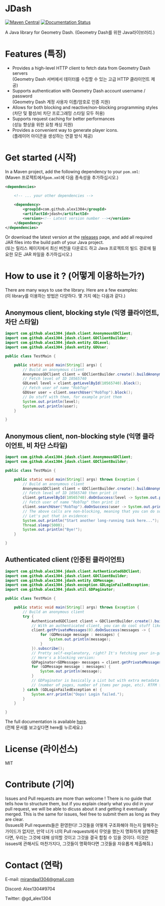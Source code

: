 # JDash

[![Maven Central](https://img.shields.io/maven-central/v/com.github.alex1304/jdash.svg?label=Maven%20Central)](https://search.maven.org/search?q=g:%22com.github.alex1304%22%20AND%20a:%22jdash%22) [![Documentation Status](https://readthedocs.org/projects/jdash/badge/?version=latest)](https://jdash.readthedocs.io/en/latest/?badge=latest)


A Java library for Geometry Dash. (Geometry Dash를 위한 Java라이브러리.)

# Features (특징)

- Provides a high-level HTTP client to fetch data from Geometry Dash servers  
  (Geometry Dash 서버에서 데이터를 수집할 수 있는 고급 HTTP 클라이언트 제공)
- Supports authentication with Geometry Dash account username / password  
  (Geometry Dash 계정 사용자 이름/암호로 인증 지원)
- Allows for both blocking and reactive/non-blocking programming styles  
  (차단 및 활성/비 차단 프로그래밍 스타일 모두 허용)
- Supports request caching for better performances  
  (성능 향상을 위한 요청 캐싱 지원)
- Provides a convenient way to generate player icons.  
  (플레이어 아이콘을 생성하는 연결 방식 제공)

# Get started (시작)

In a Maven project, add the following dependency to your `pom.xml`:  
(Maven 프로젝트에서`pom.xml`에 다음 종속성을 추가하십시오.)

```xml
<dependencies>

	<!-- ... your other dependencies -->
	
	<dependency>
		<groupId>com.github.alex1304</groupId>
		<artifactId>jdash</artifactId>
		<version><!-- Latest version number --></version>
	</dependency>
</dependencies>
```

Or download the latest version at the [releases](https://github.com/Alex1304/jdash/releases) page, and add all required JAR files into the build path of your Java project.  
(또는 릴리스 페이지에서 최신 버전을 다운로드 하고 Java 프로젝트의 빌드 경로에 필요한 모든 JAR 파일을 추가하십시오.)

# How to use it ? (어떻게 이용하는가?)  

There are many ways to use the library. Here are a few examples:  
(이 library를 이용하는 방법은 다양하다. 몇 가지 예는 다음과 같다.)

## Anonymous client, blocking style (익명 클라이언트, 차단 스타일)  

```Java
import com.github.alex1304.jdash.client.AnonymousGDClient;
import com.github.alex1304.jdash.client.GDClientBuilder;
import com.github.alex1304.jdash.entity.GDLevel;
import com.github.alex1304.jdash.entity.GDUser;

public class TestMain {

	public static void main(String[] args) {
		// Build an anonymous client
		AnonymousGDClient client = GDClientBuilder.create().buildAnonymous();
		// Fetch level of ID 10565740
		GDLevel level = client.getLevelById(10565740).block();
		// Fetch user of name "RobTop"
		GDUser user = client.searchUser("RobTop").block();
		// Do stuff with them, for example print them
		System.out.println(level);
		System.out.println(user);
	}

}

```

## Anonymous client, non-blocking style (익명 클라이언트, 비 차단 스타일)  

```Java
import com.github.alex1304.jdash.client.AnonymousGDClient;
import com.github.alex1304.jdash.client.GDClientBuilder;

public class TestMain {

	public static void main(String[] args) throws Exception {
		// Build an anonymous client
		AnonymousGDClient client = GDClientBuilder.create().buildAnonymous();
		// Fetch level of ID 10565740 then print it
		client.getLevelById(10565740).doOnSuccess(level -> System.out.println(level)).subscribe();
		// Fetch user of name "RobTop" then print it
		client.searchUser("RobTop").doOnSuccess(user -> System.out.println(user)).subscribe();
		// The above calls are non-blocking, meaning that you can do something else in parallel while the client is doing its job!
		// Let's put that in evidence:
		System.out.println("Start another long-running task here...");
		Thread.sleep(5000);
		System.out.println("Bye!");
	}

}

```

## Authenticated client (인증된 클라이언트)

```Java
import com.github.alex1304.jdash.client.AuthenticatedGDClient;
import com.github.alex1304.jdash.client.GDClientBuilder;
import com.github.alex1304.jdash.entity.GDMessage;
import com.github.alex1304.jdash.exception.GDLoginFailedException;
import com.github.alex1304.jdash.util.GDPaginator;

public class TestMain {

	public static void main(String[] args) throws Exception {
		// Build an anonymous client
		try {
			AuthenticatedGDClient client = GDClientBuilder.create().buildAuthenticated(new Credentials("MyUsername", "MyP@ssw0rd")).block();
			// With an authenticated client, you can do cool stuff like this:
			client.getPrivateMessages(0).doOnSuccess(messages -> {
				for (GDMessage message : messages) {
					System.out.println(message);
				}
			}).subscribe();
			// Pretty self-explanatory, right? It's fetching your in-game private messages!
			// Here's a blocking version:
			GDPaginator<GDMessage> messages = client.getPrivateMessages(0).block();
			for (GDMessage message : messages) {
				System.out.println(message);
			}
			// GDPaginator is basically a List but with extra metadata info related to pagination
			// (number of pages, number of items per page, etc). RTFM for more details.
		} catch (GDLoginFailedException e) {
			System.err.println("Oops! Login failed.");
		}
	}

}

```

The full documentation is available [here](http://jdash.readthedocs.io/en/latest).  
(전체 문서를 보고싶다면 here를 누르세요.)  

# License (라이선스)

MIT

# Contribute (기여)

Issues and Pull requests are more than welcome ! There is no guide that tells how to structure them, but if you explain clearly what you did in your pull request, we will be able to dicuss about it and getting it eventually merged. This is the same for issues, feel free to submit them as long as they are clear.  
(Issues와 Pull requests들은 환영한다! 그것들을 어떻게 구조화해야 하는지 말해주는 가이드가 없지만, 만약 너가 너의 Pull requests에서 무엇을 했는지 명화하게 설명해준다면, 우리는 그것에 대해 상의할 것이고 그것을 결국 합칠 수 있을 것이다. 이것은 issues에 관해서도 마찬가지다, 그것들이 명확하다면 그것들을 자유롭게 제출해줘.)

# Contact (연락)

E-mail: mirandaa1304@gmail.com

Discord: Alex1304#9704

Twitter: @gd_alex1304
